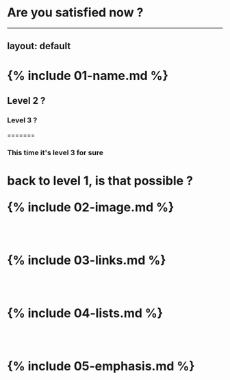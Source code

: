 # Are you satisfied now ?

---
layout: default
---

<H1> {% include 01-name.md %}

## Level 2 ?

### Level 3 ?

=======
<H3> This time it's level 3 for sure
  <H1> back to level 1, is that possible ?
    

<br>

{% include 02-image.md %}

<br>

{% include 03-links.md %}

<br>

{% include 04-lists.md %}

<br>

{% include 05-emphasis.md %}